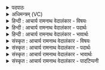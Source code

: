 <details><summary>पदपाठः</summary>

सो꣡मः꣢꣯। पु꣣नानः꣢। ऊ꣣र्मि꣡णा꣢। अ꣡व्य꣢꣯म्। वा꣡र꣢꣯म्। वि। धा꣣वति। अ꣡ग्रे꣢꣯। वा꣣चः꣢। प꣡व꣢꣯मानः। क꣡नि꣢꣯क्रदत्। ९४०।
</details>

<details><summary>अधिमन्त्रम् (VC)</summary>

- पवमानः सोमः
- अग्निश्चाक्षुषः
- उष्णिक्
- ऋषभः
</details>

<details><summary>हिन्दी : आचार्य रामनाथ वेदालंकार - विषयः</summary>

प्रथम ऋचा पूर्वार्चिक में ५७२ क्रमाङ्क पर ब्रह्मानन्द-रस के विषय में व्याख्यात हो चुकी है। यहाँ वही विषय प्रकारान्तर से दर्शाया जा रहा है।
</details>

<details><summary>हिन्दी : आचार्य रामनाथ वेदालंकार - पदार्थः</summary>

पदार्थान्वयभाषाः -  (सोमः) रसनिधि परमेश्वर (ऊर्मिणा) आनन्दरस की तरङ्ग से (पुनानः) पवित्र करता हुआ (अव्यम्) अविनश्वर (वारम्) वरणीय आत्मा के प्रति (वि धावति) वेग से जाता है। वह (वाचः) स्तुतिवाणी से (अग्रे) पूर्व ही (पवमानः) बहता हुआ (कनिक्रदत्) कल-कल शब्द करता है ॥१॥ यहाँ ब्रह्मानन्दरस प्रवाह में कारणभूत स्तुतिवाणी के प्रयोग से पहले ही ब्रह्मानन्द का प्रवाह वर्णित होने से ‘कारण से पूर्व कार्योदय होना रूप’ अतिशयोक्ति अलङ्कार है। साथ ही वस्तुतः ब्रह्मानन्द-प्रवाह में लहर और कलकल शब्द न होने पर भी उसमें लहर और कलकल शब्द का सम्बन्ध कथित होने से असम्बन्ध में सम्बन्धरूप अतिशयोक्ति भी है ॥१॥
</details>

<details><summary>हिन्दी : आचार्य रामनाथ वेदालंकार - भावार्थः</summary>

भावार्थभाषाः -  परमात्मा के ध्यान में मग्न स्तोता परमात्मा के पास से झरती हुई आनन्द की तरङ्गिणी को अपने अन्दर प्रविष्ट होते हुए अनुभव करके कृतार्थ हो जाता है ॥१॥
</details>

<details><summary>संस्कृत : आचार्य रामनाथ वेदालंकार - विषयः</summary>

तत्र प्रथमा ऋक् पूर्वार्चिके ५७२ क्रमाङ्के ब्रह्मानन्दरसविषये व्याख्याता। अत्र स एव विषयः प्रकारान्तरेण प्रदर्श्यते।
</details>

<details><summary>संस्कृत : आचार्य रामनाथ वेदालंकार - पदार्थः</summary>

पदार्थान्वयभाषाः -  (सोमः) रसनिधिः परमेश्वरः (ऊर्मिणा) आनन्दरसतरङ्गेण (पुनानः) पवित्रतामापादयन् (अव्यम्) अव्ययम् अविनश्वरम् (वारम्) वरणीयम् आत्मानम् (वि धावति) वेगेन गच्छति। सः (वाचः) स्तुतिगिरः (अग्रे) पूर्वमेव (पवमानः) प्रवहन् (कनिक्रदत्) कलकलशब्दं कुर्वन्, भवति इति शेषः ॥१॥ अत्र ब्रह्मानन्दरसप्रवाहे कारणभूतायाः स्तुतिवाचः पूर्वमेव ब्रह्मानन्दप्रवाहवर्णनात् कारणात् प्राक् कार्योदयरूपोऽतिशयोक्ति- रलङ्कारः। किञ्च वस्तुतः ब्रह्मानन्दप्रवाहे ऊर्मेः कलकलशब्दस्य चाभावात् तद्वर्णनेऽसम्बन्धे सम्बन्धातिशयोक्तिः ॥१॥
</details>

<details><summary>संस्कृत : आचार्य रामनाथ वेदालंकार - भावार्थः</summary>

भावार्थभाषाः -  परमात्मध्याने मग्नः स्तोता परमात्मसकाशान्निर्झरन्तीमानन्द-तरङ्गिणीं स्वात्माभ्यन्तरे समाविशन्तीमनुभूय कृतार्थो जायते ॥१॥
</details>

<details><summary>संस्कृत : आचार्य रामनाथ वेदालंकार - पादटिप्पनी</summary>

टिप्पणी:   १.ऋ० ९।१०६।१०,‘ऊ॒र्मिणाव्यो॒’ इति पाठः। साम० ५७२।
</details>